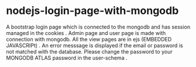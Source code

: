 # nodejs-login-page-with-mongodb
A bootstrap login page which is connected to the mongodb and has session managed in the  cookies . Admin page and user page is made with connection with mongodb.
All the view pages are in ejs (EMBEDDED JAVASCRIPt) . An error messsage is displayed if the email or password is not matched with the database.
Please change the password to your MONGODB ATLAS password in the user-schema . 
